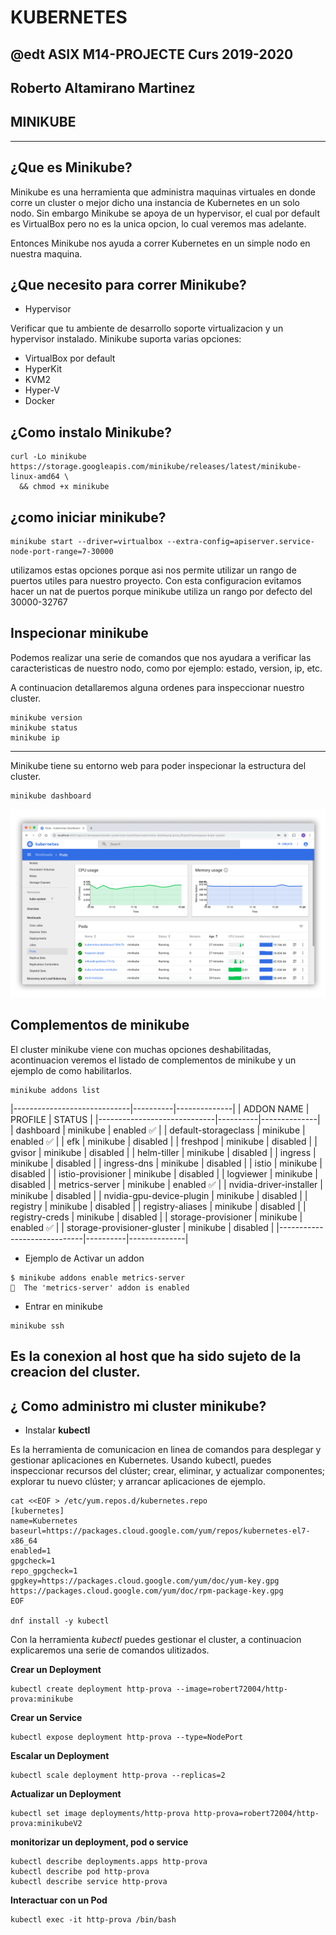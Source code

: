 # KUBERNETES
## @edt ASIX M14-PROJECTE Curs 2019-2020
## Roberto Altamirano Martinez
## MINIKUBE
---

## ¿Que es Minikube?

Minikube es una herramienta que administra maquinas virtuales en donde corre un cluster o mejor dicho una instancia de Kubernetes en un solo nodo.
Sin embargo Minikube se apoya de un hypervisor, el cual por default es VirtualBox pero no es la unica opcion, lo cual veremos mas adelante.

Entonces Minikube nos ayuda a correr Kubernetes en un simple nodo en nuestra maquina.

## ¿Que necesito para correr Minikube?

* Hypervisor

Verificar que tu ambiente de desarrollo soporte virtualizacion y un hypervisor instalado.
Minikube suporta varias opciones:

- VirtualBox por default
- HyperKit
- KVM2
- Hyper-V
- Docker



## ¿Como instalo Minikube?

```
curl -Lo minikube https://storage.googleapis.com/minikube/releases/latest/minikube-linux-amd64 \
  && chmod +x minikube
```

## ¿como iniciar minikube?

```
minikube start --driver=virtualbox --extra-config=apiserver.service-node-port-range=7-30000
```

utilizamos estas opciones porque asi nos permite utilizar un rango de puertos utiles para nuestro proyecto.
Con esta configuracion evitamos hacer un nat de puertos porque minikube utiliza un rango por defecto del 30000-32767

## Inspecionar minikube

Podemos realizar una serie de comandos que nos ayudara a verificar las caracteristicas de nuestro nodo, como por ejemplo: estado, version, ip, etc.

A continuacion detallaremos alguna ordenes para inspeccionar nuestro cluster.

```
minikube version
minikube status
minikube ip
```
---

Minikube tiene su entorno web para poder inspecionar la estructura del cluster.

```
minikube dashboard
```

![alt cloud](https://github.com/isx47262285/Project_kubernetes/blob/master/aux/ui-dashboard.png)


## Complementos de minikube

El cluster minikube viene con muchas opciones deshabilitadas, acontinuacion veremos el listado de complementos de minikube y un ejemplo de como 
habilitarlos.

```
minikube addons list
```

|-----------------------------|----------|--------------|
|         ADDON NAME          | PROFILE  |    STATUS    |
|-----------------------------|----------|--------------|
| dashboard                   | minikube | enabled ✅   |
| default-storageclass        | minikube | enabled ✅   |
| efk                         | minikube | disabled     |
| freshpod                    | minikube | disabled     |
| gvisor                      | minikube | disabled     |
| helm-tiller                 | minikube | disabled     |
| ingress                     | minikube | disabled     |
| ingress-dns                 | minikube | disabled     |
| istio                       | minikube | disabled     |
| istio-provisioner           | minikube | disabled     |
| logviewer                   | minikube | disabled     |
| metrics-server              | minikube | enabled ✅   |
| nvidia-driver-installer     | minikube | disabled     |
| nvidia-gpu-device-plugin    | minikube | disabled     |
| registry                    | minikube | disabled     |
| registry-aliases            | minikube | disabled     |
| registry-creds              | minikube | disabled     |
| storage-provisioner         | minikube | enabled ✅   |
| storage-provisioner-gluster | minikube | disabled     |
|-----------------------------|----------|--------------|


* Ejemplo de Activar un addon

```
$ minikube addons enable metrics-server
🌟  The 'metrics-server' addon is enabled

```


* Entrar en minikube

```
minikube ssh
```

Es la conexion al host que ha sido sujeto de la creacion del cluster.
---


## ¿ Como administro mi cluster minikube?

* Instalar **kubectl** 

Es la herramienta de comunicacion en linea de comandos para desplegar y gestionar aplicaciones en Kubernetes.
Usando kubectl, puedes inspeccionar recursos del clúster; crear, eliminar, y actualizar componentes; explorar tu nuevo clúster; y arrancar aplicaciones de ejemplo.


```
cat <<EOF > /etc/yum.repos.d/kubernetes.repo
[kubernetes]
name=Kubernetes
baseurl=https://packages.cloud.google.com/yum/repos/kubernetes-el7-x86_64
enabled=1
gpgcheck=1
repo_gpgcheck=1
gpgkey=https://packages.cloud.google.com/yum/doc/yum-key.gpg https://packages.cloud.google.com/yum/doc/rpm-package-key.gpg
EOF

dnf install -y kubectl
```


Con la herramienta *kubectl* puedes gestionar el cluster, a continuacion explicaremos una serie de comandos ulitizados.

**Crear un Deployment**

```
kubectl create deployment http-prova --image=robert72004/http-prova:minikube
```

**Crear un Service**

```
kubectl expose deployment http-prova --type=NodePort
```

**Escalar un Deployment**

```
kubectl scale deployment http-prova --replicas=2 
```

**Actualizar un Deployment**

```
kubectl set image deployments/http-prova http-prova=robert72004/http-prova:minikubeV2
```

**monitorizar un deployment, pod o service**

```
kubectl describe deployments.apps http-prova 
kubectl describe pod http-prova
kubectl describe service http-prova
```

**Interactuar con un Pod**

```
kubectl exec -it http-prova /bin/bash
```





